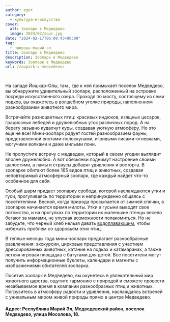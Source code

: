 ```yaml
---
author: egor
category:
  - культура-и-искусство
cover:
  alt: Зоопарк в Медведево
  image: 2024/02/squr.jpg
date: "2024-02-17T06:00:43+00:00"
tag:
  - природа-марий-эл
title: Зоопарк в Медведево
description: Зоопарк в Медведево
keywords: Зоопарк в Медведево
url: /zoopark-v-medvedevo/

---
```

На западе Йошкар-Олы, там , где к ней примыкает поселок Медведево, вы обнаружите удивительный зоопарк, расположенный на островке посреди искусственного озера. Проходя по мосту, состоящему из семи подков, вы окажетесь в волшебном уголке природы, наполненном разнообразием животного мира.

Встречайте разноцветных птиц: красивых индюков, изящных цесарок, грациозных лебедей и дружелюбных уток различных пород. А на берегу зазывно кудахчут куры, создавая уютную атмосферу. Но это еще не все! Мини-зоопарк радует гостей разнообразием фауны, представленной енотами-полоскунами, игривыми лисами-огневками, могучими волками и даже милыми пони.

Не пропустите встречу с медведем, который в своем угодии выглядит вполне дружелюбно. А вот обезьянки поднимут настроение своими шалостями, а ламы и страусы добавят удивления и восторга. В зоопарке обитают более 165 видов птиц и животных, создавая неповторимый атмосферный зоопарк, где каждый найдет что-то особенное для себя.

Особый шарм придает зоопарку свобода, которой наслаждаются утки и гуси, прогуливаясь по территории и непринужденно общаясь с посетителями. Весной, когда природа просыпается от зимней спячки, в зоопарке начинается время милоты. Утки и гусыни выводят свое потомство, и на прогулках по территории их маленькие птенцы весело бегают за мамами, не упуская возможности полакомиться. Но не забудьте, что черный хлеб нельзя давать [водоплавающим](/seraya-shejka/), чтобы избежать проблем со здоровьем этих птиц.

В теплые месяцы года мини-зоопарк предлагает разнообразные развлечения: экскурсии, цирковые представления с участием дрессированных животных, катание на лодках и катамаранах, а также летняя игровая площадка с батутами для детей. Все посетители могут получить информационные буклеты, календари и магниты с изображениями обитателей зоопарка.

Посетив зоопарк в Медведево, вы окунетесь в увлекательный мир животного царства, ощутите гармонию с природой и сможете провести незабываемое время в компании разнообразных птиц и животных. Погрузитесь в атмосферу радости и удивления, наслаждаясь встречей с уникальным миром живой природы прямо в центре Медведево.

#### Адрес: Республика Марий Эл, Медведевский район, поселок Медведево, улица Мосолова, 18.
